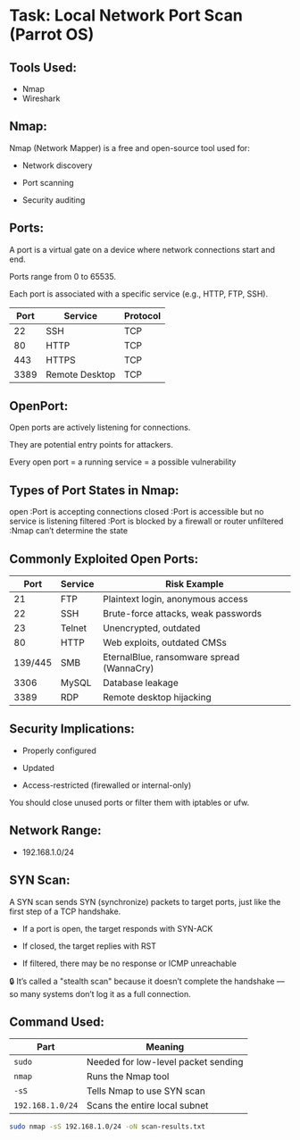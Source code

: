 # Task: Local Network Port Scan (Parrot OS)

## Tools Used:
- Nmap
- Wireshark

## Nmap:

Nmap (Network Mapper) is a free and open-source tool used for:

  -  Network discovery

  -  Port scanning

  -  Security auditing

## Ports:

A port is a virtual gate on a device where network connections start and end.

Ports range from 0 to 65535.

Each port is associated with a specific service (e.g., HTTP, FTP, SSH).

| Port | Service        | Protocol |
| ---- | -------------- | -------- |
| 22   | SSH            | TCP      |
| 80   | HTTP           | TCP      |
| 443  | HTTPS          | TCP      |
| 3389 | Remote Desktop | TCP      |


## OpenPort:

Open ports are actively listening for connections.

They are potential entry points for attackers.

Every open port = a running service = a possible vulnerability

## Types of Port States in Nmap:

open	      :Port is accepting connections
closed	    :Port is accessible but no service is listening
filtered	  :Port is blocked by a firewall or router
unfiltered	:Nmap can’t determine the state

## Commonly Exploited Open Ports:

| Port    | Service | Risk Example                              |
| ------- | ------- | ----------------------------------------- |
| 21      | FTP     | Plaintext login, anonymous access         |
| 22      | SSH     | Brute-force attacks, weak passwords       |
| 23      | Telnet  | Unencrypted, outdated                     |
| 80      | HTTP    | Web exploits, outdated CMSs               |
| 139/445 | SMB     | EternalBlue, ransomware spread (WannaCry) |
| 3306    | MySQL   | Database leakage                          |
| 3389    | RDP     | Remote desktop hijacking                  |

## Security Implications:

  - Properly configured

  -  Updated

  - Access-restricted (firewalled or internal-only)

You should close unused ports or filter them with iptables or ufw.

## Network Range:
- 192.168.1.0/24

## SYN Scan:

A SYN scan sends SYN (synchronize) packets to target ports, just like the first step of a TCP handshake.

   - If a port is open, the target responds with SYN-ACK

   - If closed, the target replies with RST

   - If filtered, there may be no response or ICMP unreachable

🔒 It’s called a "stealth scan" because it doesn’t complete the handshake — so many systems don’t log it as a full connection.



## Command Used:

| Part             | Meaning                             |
| ---------------- | ----------------------------------- |
| `sudo`           | Needed for low-level packet sending |
| `nmap`           | Runs the Nmap tool                  |
| `-sS`            | Tells Nmap to use SYN scan          |
| `192.168.1.0/24` | Scans the entire local subnet       |


```bash
sudo nmap -sS 192.168.1.0/24 -oN scan-results.txt
